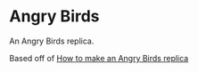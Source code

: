 # Angry Birds

An Angry Birds replica.

Based off of [How to make an Angry Birds replica](https://www.youtube.com/watch?v=QM8M0RainRI)

